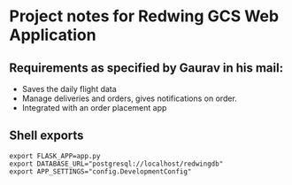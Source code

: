 # Project notes for Redwing GCS Web Application

## Requirements as specified by Gaurav in his mail:
* Saves the daily flight data
* Manage deliveries and orders, gives notifications  on order.
* Integrated with an order placement app

## Shell exports
```
export FLASK_APP=app.py
export DATABASE_URL="postgresql://localhost/redwingdb"
export APP_SETTINGS="config.DevelopmentConfig"
```
